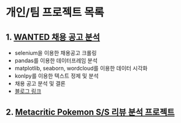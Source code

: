 # 개인/팀 프로젝트 목록

## 1.  [WANTED 채용 공고 분석](https://github.com/jaydatum/project/tree/master/wanted_jon_discription)
   - selenium을 이용한 채용공고 크롤링
   - pandas를 이용한 데이터프레임 분석
   - matplotlib, seaborn, wordcloud를 이용한 데이터 시각화
   - konlpy를 이용한 텍스트 정제 및 분석
   - 채용 공고 분석 및 결론
   - [블로그 링크](https://jaydatum.tistory.com/category/Jay%27s%20Project/wanted%20%EC%B1%84%EC%9A%A9%20%EA%B3%B5%EA%B3%A0%20%EB%B6%84%EC%84%9D)

## 2.  [Metacritic Pokemon S/S 리뷰 분석 프로젝트](https://github.com/jaydatum/project/tree/master/metacritic_pokemon)